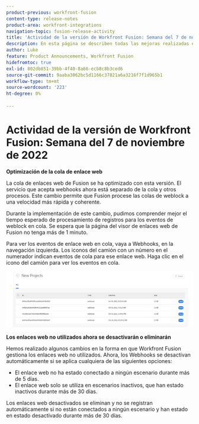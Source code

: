 ```yaml
---
product-previous: workfront-fusion
content-type: release-notes
product-area: workfront-integrations
navigation-topic: fusion-release-activity
title: 'Actividad de la versión de Workfront Fusion: Semana del 7 de noviembre de 2022'
description: En esta página se describen todas las mejoras realizadas en Adobe Workfront Fusion durante la semana del 7 de noviembre de 2022.
author: Luke
feature: Product Announcements, Workfront Fusion
hidefromtoc: true
exl-id: 802db851-39bb-4f40-8a66-ecb8c8b3ced6
source-git-commit: 9aaba3062bc5d1166c37821a6a3216f7f1d965b1
workflow-type: tm+mt
source-wordcount: '223'
ht-degree: 0%

---
```


# Actividad de la versión de Workfront Fusion: Semana del 7 de noviembre de 2022

**Optimización de la cola de enlace web**

La cola de enlaces web de Fusion se ha optimizado con esta versión. El servicio que acepta webhooks ahora está separado de la cola y otros procesos. Este cambio permite que Fusion procese las colas de weblock a una velocidad más rápida y coherente.

Durante la implementación de este cambio, pudimos comprender mejor el tiempo esperado de procesamiento de registros para los eventos de weblock en cola. Se espera que la página del visor de enlaces web de Fusion no tenga más de 1 minuto.

Para ver los eventos de enlace web en cola, vaya a Webhooks, en la navegación izquierda. Los iconos del camión con un número en el numerador indican eventos de cola para ese enlace web. Haga clic en el icono del camión para ver los eventos en cola.

![](assets/fusion-webhook-queue-1866x567.png)


**Los enlaces web no utilizados ahora se desactivarán o eliminarán**

Hemos realizado algunos cambios en la forma en que Workfront Fusion gestiona los enlaces web no utilizados. Ahora, los Webhooks se desactivan automáticamente si se aplica cualquiera de las siguientes opciones:

* El enlace web no ha estado conectado a ningún escenario durante más de 5 días.
* El enlace web solo se utiliza en escenarios inactivos, que han estado inactivos durante más de 30 días.

Los enlaces web desactivados se eliminan y no se registran automáticamente si no están conectados a ningún escenario y han estado en estado desactivado durante más de 30 días.

